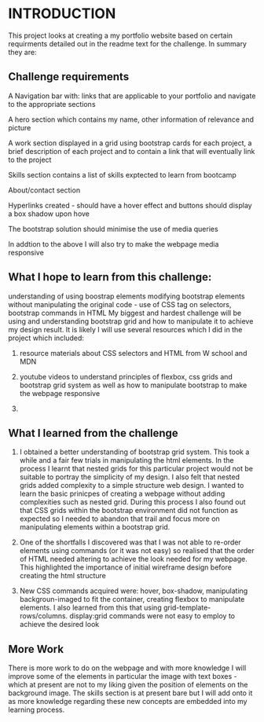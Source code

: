 # INTRODUCTION
This project looks at creating a my portfolio website based on certain requirments detailed out in the readme text for the challenge. In summary they are:

## Challenge requirements
A Navigation bar with:
  links that are applicable to your portfolio and navigate to the appropriate sections
  
 A hero section which contains my name, other information of relevance and picture
  
 A work section displayed in a grid using bootstrap cards for each project, a brief description of each project and to contain a link that will eventually link to the project
 
 Skills section
  contains a list of skills exptected to learn from bootcamp
  
  About/contact section
  
  Hyperlinks created - should have a hover effect  and buttons should display a box shadow upon hove
  
  The bootstrap solution should minimise the use of media queries 
  
  In addtion to the above I will also try to make the webpage media responsive
  
  ## What I hope to learn from this challenge:
  understanding of using boostrap elements
  modifying bootstrap elements without manipulating the original code - use of CSS tag on selectors, bootstrap commands in HTML
  My biggest and hardest challenge will be using and understanding bootstrap grid and how to manipulate it to achieve my design result. It is likely I will use several resources which I did in the project which included:
  
  1. resource materials about CSS selectors and HTML from W school and MDN
  
  2. youtube videos to understand principles of flexbox, css grids and bootstrap grid system as well as how to manipulate bootstrap to make the webpage responsive
  3. 
## What I learned from the challenge
1. I obtained a better understanding of bootstrap grid system. This took a while and a fair few trials in manipulating the html elements. In the process I learnt that nested grids for this particular project would not be suitable to portray the simplicity of my design. I also felt that nested grids added complexity to a simple structure web design. I wanted to learn the basic prinicpes of creating a webpage without adding complexities such as nested grid. During this process I also found out that CSS grids within the bootstrap environment did not function as expected so I needed to abandon that trail and focus more on manipulating elements within a bootstrap grid.

2. One of the shortfalls I discovered was that I was not able to re-order elements using commands (or it was not easy) so realised that the order of HTML needed altering to achieve the look needed for my webpage. This highlighted the importance of initial wireframe design before creating the html structure

3. New CSS commands acquired were: hover, box-shadow, manipulating backgroun-imaged to fit the container, creating flexbox to manipulate elements. I also learned from this that using grid-template-rows/columns. display:grid commands were not easy to employ to achieve the desired look

## More Work
There is more work to do on the webpage and with more knowledge I will improve some of the elements in particular the image with text boxes - which at present are not to my liking given the position of elements on the background image. The skills section is at present bare but I will add onto it as more knowledge regarding these new concepts are embedded into my learning process.
